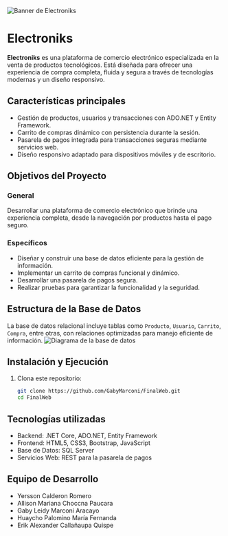 ![Banner de Electroniks]([https://www.shutterstock.com/image-vector/super-sale-header-banner-design-260nw-1663164736.jpg](https://static.vecteezy.com/system/resources/previews/004/617/319/non_2x/electronics-word-concepts-banner-manufacture-maintenance-and-repair-of-household-appliances-presentation-website-isolated-lettering-typography-idea-with-linear-icons-outline-illustration-vector.jpg))

# Electroniks

**Electroniks** es una plataforma de comercio electrónico especializada en la venta de productos tecnológicos. Está diseñada para ofrecer una experiencia de compra completa, fluida y segura a través de tecnologías modernas y un diseño responsivo.

## Características principales

- Gestión de productos, usuarios y transacciones con ADO.NET y Entity Framework.
- Carrito de compras dinámico con persistencia durante la sesión.
- Pasarela de pagos integrada para transacciones seguras mediante servicios web.
- Diseño responsivo adaptado para dispositivos móviles y de escritorio.

## Objetivos del Proyecto

### General
Desarrollar una plataforma de comercio electrónico que brinde una experiencia completa, desde la navegación por productos hasta el pago seguro.

### Específicos
- Diseñar y construir una base de datos eficiente para la gestión de información.
- Implementar un carrito de compras funcional y dinámico.
- Desarrollar una pasarela de pagos segura.
- Realizar pruebas para garantizar la funcionalidad y la seguridad.

## Estructura de la Base de Datos
La base de datos relacional incluye tablas como `Producto`, `Usuario`, `Carrito`, `Compra`, entre otras, con relaciones optimizadas para manejo eficiente de información.
![Diagrama de la base de datos](https://example.com/database-diagram.png)


## Instalación y Ejecución

1. Clona este repositorio:
   ```bash
   git clone https://github.com/GabyMarconi/FinalWeb.git
   cd FinalWeb

## Tecnologías utilizadas
- Backend: .NET Core, ADO.NET, Entity Framework
- Frontend: HTML5, CSS3, Bootstrap, JavaScript
- Base de Datos: SQL Server
- Servicios Web: REST para la pasarela de pagos

## Equipo de Desarrollo
- Yersson Calderon Romero
- Allison Mariana Choccna Paucara
- Gaby Leidy Marconi Aracayo
- Huaycho Palomino María Fernanda
- Erik Alexander Callañaupa Quispe
